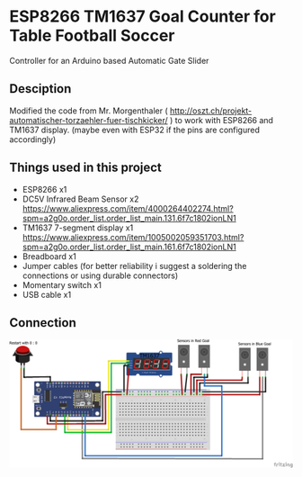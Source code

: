 
# ESP8266 TM1637 Goal Counter for Table Football Soccer
Controller for an Arduino based Automatic Gate Slider

## Desciption
Modified the code from Mr. Morgenthaler ( http://oszt.ch/projekt-automatischer-torzaehler-fuer-tischkicker/ ) to work with ESP8266 and TM1637 display. (maybe even with ESP32 if the pins are configured accordingly) 
  

## Things used in this project 
- ESP8266 x1
- DC5V Infrared Beam Sensor x2		https://www.aliexpress.com/item/4000264402274.html?spm=a2g0o.order_list.order_list_main.131.6f7c1802ionLN1
- TM1637 7-segment display x1		https://www.aliexpress.com/item/1005002059351703.html?spm=a2g0o.order_list.order_list_main.161.6f7c1802ionLN1
- Breadboard x1
- Jumper cables (for better reliability i suggest a soldering the connections or using durable connectors)
- Momentary switch x1
- USB cable x1

## Connection

<img src="/circuit.png">